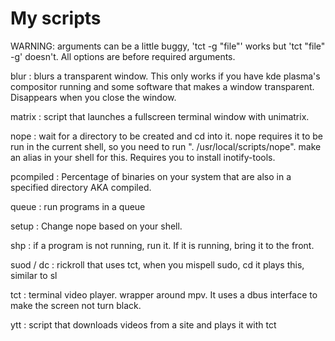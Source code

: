 # My scripts

WARNING: arguments can be a little buggy, 'tct -g "file"' works but 'tct "file" -g' doesn't. All options are before required arguments.

blur : blurs a transparent window. This only works if you have kde plasma's compositor running and some software that makes a window transparent. Disappears when you close the window.

matrix : script that launches a fullscreen terminal window with unimatrix.

nope : wait for a directory to be created and cd into it.
	nope requires it to be run in the current shell,
	so you need to run ". /usr/local/scripts/nope".
	make an alias in your shell for this.
	Requires you to install inotify-tools.

pcompiled : Percentage of binaries on your system that are also in a specified directory AKA compiled.

queue : run programs in a queue

setup : Change nope based on your shell.

shp : if a program is not running, run it. If it is running, bring it to the front.

suod / dc : rickroll that uses tct, when you mispell sudo, cd it plays this, similar to sl

tct : terminal video player. wrapper around mpv.
It uses a dbus interface to make the screen not turn black.

ytt : script that downloads videos from a site and plays it with tct

